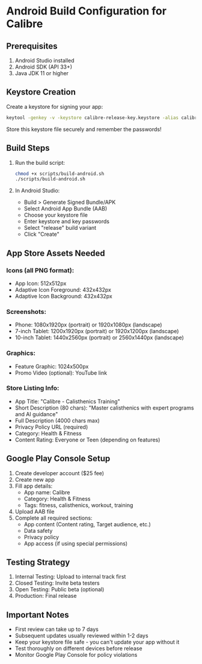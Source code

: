 
# Android Build Configuration for Calibre

## Prerequisites
1. Android Studio installed
2. Android SDK (API 33+)
3. Java JDK 11 or higher

## Keystore Creation
Create a keystore for signing your app:

```bash
keytool -genkey -v -keystore calibre-release-key.keystore -alias calibre -keyalg RSA -keysize 2048 -validity 10000
```

Store this keystore file securely and remember the passwords!

## Build Steps

1. Run the build script:
   ```bash
   chmod +x scripts/build-android.sh
   ./scripts/build-android.sh
   ```

2. In Android Studio:
   - Build > Generate Signed Bundle/APK
   - Select Android App Bundle (AAB)
   - Choose your keystore file
   - Enter keystore and key passwords
   - Select "release" build variant
   - Click "Create"

## App Store Assets Needed

### Icons (all PNG format):
- App Icon: 512x512px
- Adaptive Icon Foreground: 432x432px
- Adaptive Icon Background: 432x432px

### Screenshots:
- Phone: 1080x1920px (portrait) or 1920x1080px (landscape)
- 7-inch Tablet: 1200x1920px (portrait) or 1920x1200px (landscape)
- 10-inch Tablet: 1440x2560px (portrait) or 2560x1440px (landscape)

### Graphics:
- Feature Graphic: 1024x500px
- Promo Video (optional): YouTube link

### Store Listing Info:
- App Title: "Calibre - Calisthenics Training"
- Short Description (80 chars): "Master calisthenics with expert programs and AI guidance"
- Full Description (4000 chars max)
- Privacy Policy URL (required)
- Category: Health & Fitness
- Content Rating: Everyone or Teen (depending on features)

## Google Play Console Setup

1. Create developer account ($25 fee)
2. Create new app
3. Fill app details:
   - App name: Calibre
   - Category: Health & Fitness
   - Tags: fitness, calisthenics, workout, training
4. Upload AAB file
5. Complete all required sections:
   - App content (Content rating, Target audience, etc.)
   - Data safety
   - Privacy policy
   - App access (if using special permissions)

## Testing Strategy

1. Internal Testing: Upload to internal track first
2. Closed Testing: Invite beta testers
3. Open Testing: Public beta (optional)
4. Production: Final release

## Important Notes

- First review can take up to 7 days
- Subsequent updates usually reviewed within 1-2 days
- Keep your keystore file safe - you can't update your app without it
- Test thoroughly on different devices before release
- Monitor Google Play Console for policy violations
